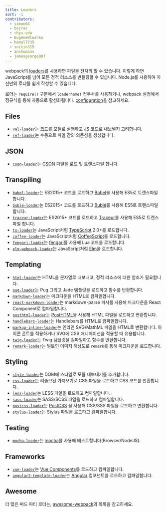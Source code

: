 ```yaml
---
title: Loaders
sort: -1
contributors:
  - simon04
  - bajras
  - rhys-vdw
  - EugeneHlushko
  - hemal7735
  - snitin315
  - anshumanv
  - jamesgeorge007
---
```


webpack의 [loaders](/concepts/loaders)를 사용하면 파일을 전처리 할 수 있습니다. 이렇게 하면 JavaScript를 넘어 모든 정적 리소스를 번들링할 수 있습니다. Node.js를 사용하여 자신만의 로더를 쉽게 작성할 수 있습니다.

로더는 `require()` 구문에서 `loadername!` 접두사를 사용하거나, webpack 설정에서 정규식을 통해 자동으로 활성화됩니다. [configuration](/concepts/loaders/#configuration)을 참고하세요.

## Files

- [`val-loader`](/loaders/val-loader)는 코드를 모듈로 실행하고 JS 코드로 내보낼지 고려합니다.
- [`ref-loader`](https://www.npmjs.com/package/ref-loader)는 수동으로 파일 간의 의존성을 생성합니다.

## JSON

- [`cson-loader`](https://github.com/awnist/cson-loader)는 [CSON](https://github.com/bevry/cson#what-is-cson) 파일을 로드 및 트랜스파일 합니다.

## Transpiling

- [`babel-loader`](/loaders/babel-loader)는 ES2015+ 코드를 로드하고 [Babel](https://babeljs.io/)을 사용해 ES5로 트랜스파일 합니다.
- [`buble-loader`](https://github.com/sairion/buble-loader)는 ES2015+ 코드를 로드하고 [Bublé](https://buble.surge.sh/guide/)를 사용해 ES5로 트랜스파일 합니다.
- [`traceur-loader`](https://github.com/jupl/traceur-loader)는 ES2015+ 코드를 로드하고 [Traceur](https://github.com/google/traceur-compiler#readme)를 사용해 ES5로 트랜스파일 합니다.
- [`ts-loader`](https://github.com/TypeStrong/ts-loader)는 JavaScript처럼 [TypeScript](https://www.typescriptlang.org/) 2.0+를 로드합니다.
- [`coffee-loader`](/loaders/coffee-loader)는 JavaScript처럼 [CoffeeScript](http://coffeescript.org/)를 로드합니다.
- [`fengari-loader`](https://github.com/fengari-lua/fengari-loader/)는 [fengari](https://fengari.io/)를 사용해 Lua 코드를 로드합니다.
- [`elm-webpack-loader`](https://github.com/elm-community/elm-webpack-loader)는 JavaScript처럼 [Elm](https://elm-lang.org/)을 로드합니다.

## Templating

- [`html-loader`](/loaders/html-loader)는 HTML을 문자열로 내보내고, 정적 리소스에 대한 참조가 필요합니다.
- [`pug-loader`](https://github.com/pugjs/pug-loader)는 Pug 그리고 Jade 템플릿을 로드하고 함수를 반환합니다.
- [`markdown-loader`](https://github.com/peerigon/markdown-loader)는 마크다운을 HTML로 컴파일합니다.
- [`react-markdown-loader`](https://github.com/javiercf/react-markdown-loader)는 markdown-parse 파서를 사용해 마크다운을 React Component로 컴파일합니다.
- [`posthtml-loader`](https://github.com/posthtml/posthtml-loader)는 [PostHTML](https://github.com/posthtml/posthtml)을 사용해 HTML 파일을 로드하고 변환합니다.
- [`handlebars-loader`](https://github.com/pcardune/handlebars-loader)는 Handlebars를 HTML로 컴파일합니다.
- [`markup-inline-loader`](https://github.com/asnowwolf/markup-inline-loader)는 인라인 SVG/MathML 파일을 HTML로 변환합니다. 아이콘 폰트를 적용하거나 SVG에 CSS 애니메이션을 적용할 때 유용합니다.
- [`twig-loader`](https://github.com/zimmo-be/twig-loader)는 Twig 템플릿을 컴파일하고 함수를 반환합니다.
- [`remark-loader`](https://github.com/webpack-contrib/remark-loader)는 빌트인 이미지 해상도로 `remark`를 통해 마크다운을 로드합니다.

## Styling

- [`style-loader`](/loaders/style-loader)는 DOM에 스타일로 모듈 내보내기를 추가합니다.
- [`css-loader`](/loaders/css-loader)는 리졸브된 가져오기로 CSS 파일을 로드하고 CSS 코드를 반환합니다.
- [`less-loader`](/loaders/less-loader)는 LESS 파일을 로드하고 컴파일합니다.
- [`sass-loader`](/loaders/sass-loader)는 SASS/SCSS 파일을 로드하고 컴파일합니다.
- [`postcss-loader`](/loaders/postcss-loader)는 [PostCSS](http://postcss.org) 을 사용해 CSS/SSS 파일을 로드하고 변환합니다.
- [`stylus-loader`](/loaders/stylus-loader/)는 Stylus 파일을 로드하고 컴파일합니다.

## Testing

- [`mocha-loader`](/loaders/mocha-loader)는 [mocha](https://mochajs.org/)를 사용해 테스트합니다(Browser/NodeJS).

## Frameworks

- [`vue-loader`](https://github.com/vuejs/vue-loader)는 [Vue Components](https://vuejs.org/v2/guide/components.html)를 로드하고 컴파일합니다.
- [`angular2-template-loader`](https://github.com/TheLarkInn/angular2-template-loader)는 [Angular](https://angular.io/) 컴포넌트를 로드하고 컴파일합니다.

## Awesome

더 많은 써드 파티 로더는, [awesome-webpack](https://github.com/webpack-contrib/awesome-webpack#loaders)의 목록을 참고하세요.
